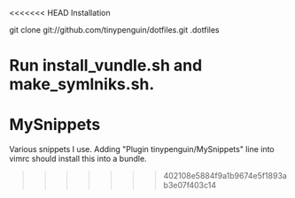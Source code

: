 <<<<<<< HEAD
Installation

git clone git://github.com/tinypenguin/dotfiles.git  .dotfiles

Run install_vundle.sh and make_symlniks.sh.
=======
MySnippets
==========

Various snippets I use. Adding "Plugin tinypenguin/MySnippets" line 
into vimrc should install this into a bundle.
>>>>>>> 402108e5884f9a1b9674e5f1893ab3e07f403c14
